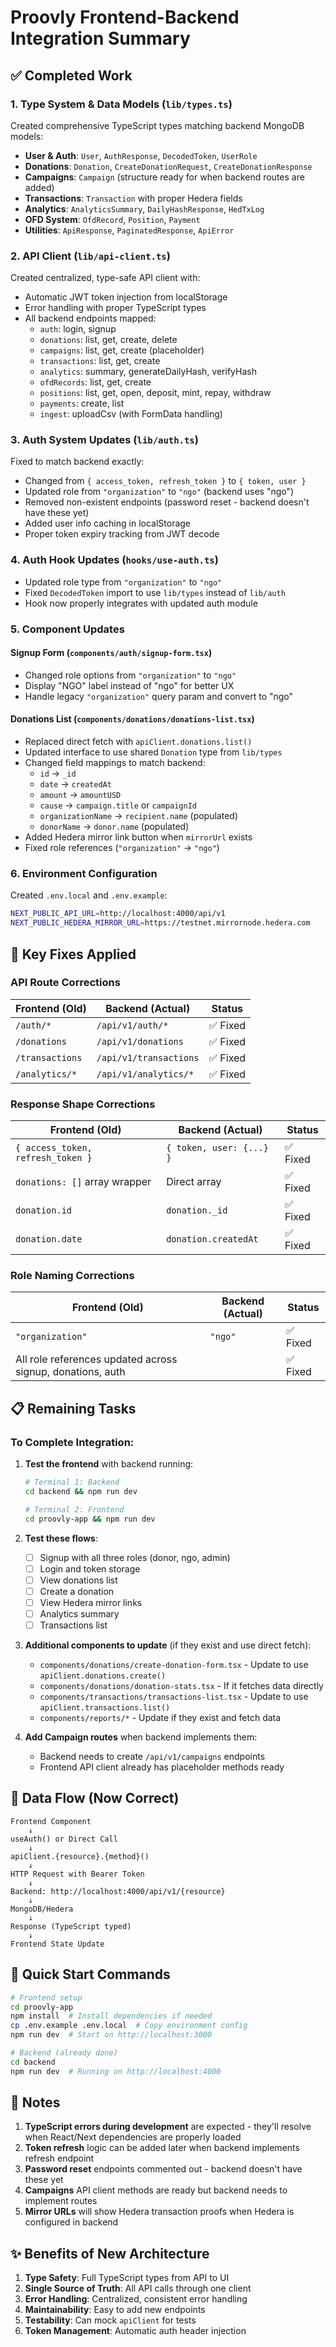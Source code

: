 # Proovly Frontend-Backend Integration Summary

## ✅ Completed Work

### 1. Type System & Data Models (`lib/types.ts`)
Created comprehensive TypeScript types matching backend MongoDB models:
- **User & Auth**: `User`, `AuthResponse`, `DecodedToken`, `UserRole`
- **Donations**: `Donation`, `CreateDonationRequest`, `CreateDonationResponse`
- **Campaigns**: `Campaign` (structure ready for when backend routes are added)
- **Transactions**: `Transaction` with proper Hedera fields
- **Analytics**: `AnalyticsSummary`, `DailyHashResponse`, `HedTxLog`
- **OFD System**: `OfdRecord`, `Position`, `Payment`
- **Utilities**: `ApiResponse`, `PaginatedResponse`, `ApiError`

### 2. API Client (`lib/api-client.ts`)
Created centralized, type-safe API client with:
- Automatic JWT token injection from localStorage
- Error handling with proper TypeScript types
- All backend endpoints mapped:
  - `auth`: login, signup
  - `donations`: list, get, create, delete
  - `campaigns`: list, get, create (placeholder)
  - `transactions`: list, get, create
  - `analytics`: summary, generateDailyHash, verifyHash
  - `ofdRecords`: list, get, create
  - `positions`: list, get, open, deposit, mint, repay, withdraw
  - `payments`: create, list
  - `ingest`: uploadCsv (with FormData handling)

### 3. Auth System Updates (`lib/auth.ts`)
Fixed to match backend exactly:
- Changed from `{ access_token, refresh_token }` to `{ token, user }`
- Updated role from `"organization"` to `"ngo"` (backend uses "ngo")
- Removed non-existent endpoints (password reset - backend doesn't have these yet)
- Added user info caching in localStorage
- Proper token expiry tracking from JWT decode

### 4. Auth Hook Updates (`hooks/use-auth.ts`)
- Updated role type from `"organization"` to `"ngo"`
- Fixed `DecodedToken` import to use `lib/types` instead of `lib/auth`
- Hook now properly integrates with updated auth module

### 5. Component Updates

#### Signup Form (`components/auth/signup-form.tsx`)
- Changed role options from `"organization"` to `"ngo"`
- Display "NGO" label instead of "ngo" for better UX
- Handle legacy `"organization"` query param and convert to "ngo"

#### Donations List (`components/donations/donations-list.tsx`)
- Replaced direct fetch with `apiClient.donations.list()`
- Updated interface to use shared `Donation` type from `lib/types`
- Changed field mappings to match backend:
  - `id` → `_id`
  - `date` → `createdAt`
  - `amount` → `amountUSD`
  - `cause` → `campaign.title` or `campaignId`
  - `organizationName` → `recipient.name` (populated)
  - `donorName` → `donor.name` (populated)
- Added Hedera mirror link button when `mirrorUrl` exists
- Fixed role references (`"organization"` → `"ngo"`)

### 6. Environment Configuration
Created `.env.local` and `.env.example`:
```bash
NEXT_PUBLIC_API_URL=http://localhost:4000/api/v1
NEXT_PUBLIC_HEDERA_MIRROR_URL=https://testnet.mirrornode.hedera.com
```

## 🔧 Key Fixes Applied

### API Route Corrections
| Frontend (Old) | Backend (Actual) | Status |
|----------------|------------------|--------|
| `/auth/*` | `/api/v1/auth/*` | ✅ Fixed |
| `/donations` | `/api/v1/donations` | ✅ Fixed |
| `/transactions` | `/api/v1/transactions` | ✅ Fixed |
| `/analytics/*` | `/api/v1/analytics/*` | ✅ Fixed |

### Response Shape Corrections
| Frontend (Old) | Backend (Actual) | Status |
|----------------|------------------|--------|
| `{ access_token, refresh_token }` | `{ token, user: {...} }` | ✅ Fixed |
| `donations: []` array wrapper | Direct array | ✅ Fixed |
| `donation.id` | `donation._id` | ✅ Fixed |
| `donation.date` | `donation.createdAt` | ✅ Fixed |

### Role Naming Corrections
| Frontend (Old) | Backend (Actual) | Status |
|----------------|------------------|--------|
| `"organization"` | `"ngo"` | ✅ Fixed |
| All role references updated across signup, donations, auth | | ✅ Fixed |

## 📋 Remaining Tasks

### To Complete Integration:
1. **Test the frontend** with backend running:
   ```bash
   # Terminal 1: Backend
   cd backend && npm run dev
   
   # Terminal 2: Frontend
   cd proovly-app && npm run dev
   ```

2. **Test these flows**:
   - [ ] Signup with all three roles (donor, ngo, admin)
   - [ ] Login and token storage
   - [ ] View donations list
   - [ ] Create a donation
   - [ ] View Hedera mirror links
   - [ ] Analytics summary
   - [ ] Transactions list

3. **Additional components to update** (if they exist and use direct fetch):
   - `components/donations/create-donation-form.tsx` - Update to use `apiClient.donations.create()`
   - `components/donations/donation-stats.tsx` - If it fetches data directly
   - `components/transactions/transactions-list.tsx` - Update to use `apiClient.transactions.list()`
   - `components/reports/*` - Update if they exist and fetch data

4. **Add Campaign routes** when backend implements them:
   - Backend needs to create `/api/v1/campaigns` endpoints
   - Frontend API client already has placeholder methods ready

## 🎯 Data Flow (Now Correct)

```
Frontend Component
    ↓
useAuth() or Direct Call
    ↓
apiClient.{resource}.{method}()
    ↓
HTTP Request with Bearer Token
    ↓
Backend: http://localhost:4000/api/v1/{resource}
    ↓
MongoDB/Hedera
    ↓
Response (TypeScript typed)
    ↓
Frontend State Update
```

## 🚀 Quick Start Commands

```bash
# Frontend setup
cd proovly-app
npm install  # Install dependencies if needed
cp .env.example .env.local  # Copy environment config
npm run dev  # Start on http://localhost:3000

# Backend (already done)
cd backend
npm run dev  # Running on http://localhost:4000
```

## 📝 Notes

1. **TypeScript errors during development** are expected - they'll resolve when React/Next dependencies are properly loaded
2. **Token refresh** logic can be added later when backend implements refresh endpoint
3. **Password reset** endpoints commented out - backend doesn't have these yet
4. **Campaigns** API client methods are ready but backend needs to implement routes
5. **Mirror URLs** will show Hedera transaction proofs when Hedera is configured in backend

## ✨ Benefits of New Architecture

1. **Type Safety**: Full TypeScript types from API to UI
2. **Single Source of Truth**: All API calls through one client
3. **Error Handling**: Centralized, consistent error handling
4. **Maintainability**: Easy to add new endpoints
5. **Testability**: Can mock `apiClient` for tests
6. **Token Management**: Automatic auth header injection
